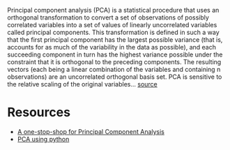 
Principal component analysis (PCA) is a statistical procedure that uses an orthogonal transformation to convert a set of observations of possibly correlated variables into a set of values of linearly uncorrelated variables called principal components. This transformation is defined in such a way that the first principal component has the largest possible variance (that is, accounts for as much of the variability in the data as possible), and each succeeding component in turn has the highest variance possible under the constraint that it is orthogonal to the preceding components. The resulting vectors (each being a linear combination of the variables and containing n observations) are an uncorrelated orthogonal basis set. PCA is sensitive to the relative scaling of the original variables...
[source](https://en.wikipedia.org/wiki/Principal_component_analysis)

# Resources

- [A one-stop-shop for Principal Component Analysis](https://towardsdatascience.com/a-one-stop-shop-for-principal-component-analysis-5582fb7e0a9c)
- [PCA using python](https://towardsdatascience.com/pca-using-python-scikit-learn-e653f8989e60)

